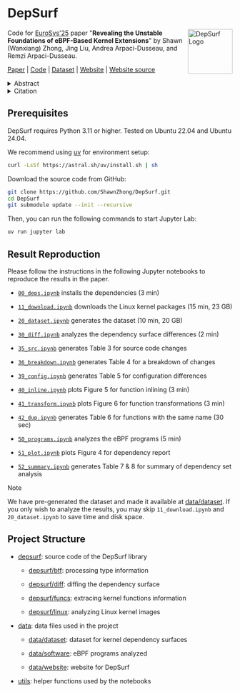 DepSurf
===

<a href="https://depsurf.github.io" style="float: right">
<img src="https://depsurf.github.io/logo.png" alt="DepSurf Logo" width="100">
</a>

Code for [EuroSys'25](https://2025.eurosys.org/) paper "**Revealing the Unstable Foundations of eBPF-Based Kernel Extensions**" by Shawn (Wanxiang) Zhong, Jing Liu, Andrea Arpaci-Dusseau, and Remzi Arpaci-Dusseau.

[Paper](https://depsurf.github.io/paper.pdf) |
[Code](https://github.com/ShawnZhong/DepSurf) | 
[Dataset](https://github.com/ShawnZhong/DepSurf-dataset) | 
[Website](https://depsurf.github.io/) | 
[Website source](https://github.com/DepSurf/depsurf.github.io)

<details>
<summary>
Abstract
</summary>
eBPF programs significantly enhance kernel capabilities, but encounter substantial compatibility challenges due to their deep integration with unstable kernel internals. We introduce DepSurf, a tool that identifies dependency mismatches between eBPF programs and kernel images. Our analysis of 25 kernel images spanning 8 years reveals that dependency mismatches are pervasive, stemming from kernel source code evolution, diverse configuration options, and intricate compilation processes. We apply DepSurf to 53 real-world eBPF programs, and find that 83% are impacted by dependency mismatches, underscoring the urgent need for systematic dependency analysis. By identifying these mismatches, DepSurf enables a more robust development and maintenance process for eBPF programs, enhancing their reliability across a wide range of kernels.
</details>
<details>
<summary>
Citation
</summary>

```
@inproceedings{10.1145/3689031.3717497,
    author = {Zhong, Shawn Wanxiang and Liu, Jing and Arpaci-Dusseau, Andrea and Arpaci-Dusseau, Remzi},
    title = {Revealing the Unstable Foundations of eBPF-Based Kernel Extensions},
    year = {2025},
    isbn = {9798400711961},
    publisher = {Association for Computing Machinery},
    address = {New York, NY, USA},
    url = {https://doi.org/10.1145/3689031.3717497},
    doi = {10.1145/3689031.3717497},
    abstract = {eBPF programs significantly enhance kernel capabilities, but encounter substantial compatibility challenges due to their deep integration with unstable kernel internals. We introduce DepSurf, a tool that identifies dependency mismatches between eBPF programs and kernel images. Our analysis of 25 kernel images spanning 8 years reveals that dependency mismatches are pervasive, stemming from kernel source code evolution, diverse configuration options, and intricate compilation processes. We apply DepSurf to 53 real-world eBPF programs, and find that 83\% are impacted by dependency mismatches, underscoring the urgent need for systematic dependency analysis. By identifying these mismatches, DepSurf enables a more robust development and maintenance process for eBPF programs, enhancing their reliability across a wide range of kernels.},
    booktitle = {Proceedings of the Twentieth European Conference on Computer Systems},
    pages = {21–41},
    numpages = {21},
    location = {Rotterdam, Netherlands},
    series = {EuroSys '25}
}
```

</details>

## Prerequisites

DepSurf requires Python 3.11 or higher. Tested on Ubuntu 22.04 and Ubuntu 24.04.

We recommend using [uv](https://astral.sh/uv/) for environment setup: 

```sh
curl -LsSf https://astral.sh/uv/install.sh | sh
```

Download the source code from GitHub:

```sh
git clone https://github.com/ShawnZhong/DepSurf.git
cd DepSurf
git submodule update --init --recursive
```

Then, you can run the following commands to start Jupyter Lab:

```sh
uv run jupyter lab
```

## Result Reproduction

Please follow the instructions in the following Jupyter notebooks to reproduce the results in the paper. 

- [`00_deps.ipynb`](./00_deps.ipynb) installs the dependencies (3 min)

- [`11_download.ipynb`](./11_download.ipynb) downloads the Linux kernel packages (15 min, 23 GB)

- [`20_dataset.ipynb`](./20_dataset.ipynb) generates the dataset (10 min, 20 GB)

- [`30_diff.ipynb`](./30_diff.ipynb) analyzes the dependency surface differences (2 min)

- [`35_src.ipynb`](./35_src.ipynb) generates Table 3 for source code changes

- [`36_breakdown.ipynb`](./36_breakdown.ipynb) generates Table 4 for a breakdown of changes

- [`39_config.ipynb`](./39_config.ipynb) generates Table 5 for configuration differences

- [`40_inline.ipynb`](./40_inline.ipynb) plots Figure 5 for function inlining (3 min)

- [`41_transform.ipynb`](./41_transform.ipynb) plots Figure 6 for function transformations (3 min)

- [`42_dup.ipynb`](./42_dup.ipynb) generates Table 6 for functions with the same name (30 sec)

- [`50_programs.ipynb`](./50_programs.ipynb) analyzes the eBPF programs (5 min)

- [`51_plot.ipynb`](./51_plot.ipynb) plots Figure 4 for dependency report

- [`52_summary.ipynb`](./52_summary.ipynb) generates Table 7 & 8 for summary of dependency set analysis

> [!NOTE]
> We have pre-generated the dataset and made it available at [data/dataset](https://github.com/ShawnZhong/DepSurf-dataset). If you only wish to analyze the results, you may skip `11_download.ipynb` and `20_dataset.ipynb` to save time and disk space.

## Project Structure

- [depsurf](./depsurf): source code of the DepSurf library

    - [depsurf/btf](./depsurf/btf): processing type information

    - [depsurf/diff](./depsurf/diff): diffing the dependency surface

    - [depsurf/funcs](./depsurf/funcs): extracing kernel functions information

    - [depsurf/linux](./depsurf/linux): analyzing Linux kernel images

- [data](./data): data files used in the project

    - [data/dataset](https://github.com/ShawnZhong/DepSurf-dataset): dataset for kernel dependency surfaces

    - [data/software](./data/software): eBPF programs analyzed

    - [data/website](https://github.com/DepSurf/depsurf.github.io): website for DepSurf

- [utils](./utils): helper functions used by the notebooks
